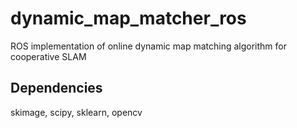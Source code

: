 # dynamic_map_matcher_ros
ROS implementation of online dynamic map matching algorithm for cooperative SLAM

## Dependencies
skimage, scipy, sklearn, opencv

